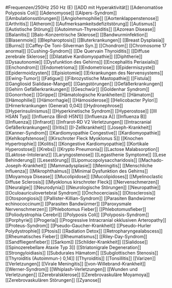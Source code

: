 #Frequenzen/250Hz
250 Hz (E)
[[ADD mit Hyperaktivität]]
[[Adenomatöse Polyposis Coli]]
[[Adenomyose]]
[[Alpers-Syndrom]]
[[Ambulationsstörungen]]
[[Angiohemophilie]]
[[Aortenklappenstenose]]
[[Arthritis]]
[[Atherom]]
[[Aufmerksamkeitsdefizitstörung]]
[[Autismus]]
[[Autistische Störung]]
[[Autoimmun-Thyreoiditis]]
[[Azorean Disease]]
[[Balanitis]]
[[Balo-Konzentrische Sklerose]]
[[Bandwurminfektion]]
[[Blasenmole]]
[[Blepharoptosis]]
[[Bluterkrankungen]]
[[Breast Dysplasia]]
[[Burns]]
[[Caffey-De Toni-Silverman Syn.]]
[[Chondrom]]
[[Chromosome 17 anormal]]
[[Cushing-Syndrom]]
[[De Quervain Thyroiditis]]
[[Diffuse zerebrale Sklerose]]
[[Dilatative Kardiomyopathie]]
[[Diphtherie]]
[[Dysautonomie]]
[[Dysfunktion des Gehirns]]
[[Encephalitis Periaxialis]]
[[Enchondrom]]
[[Endometrioma]]
[[Endometriose]]
[[Epidermiszyste]]
[[Epidermoidzysten]]
[[Episiotomie]]
[[Erkrankungen des Nervensystems]]
[[Ewing-Tumor]]
[[Fatigue]]
[[Fibrozystische Mastopathie]]
[[Fistula]]
[[Gangliosid Sialidase-Mangel]]
[[Gangstörungen]]
[[Gefäßerkrankungen]]
[[Gehirn Gefäßerkrankungen]]
[[Geschwür]]
[[Goldenhar Syndrom]]
[[Gonorrhoe]]
[[Grippe]]
[[Hämatologische Krankheiten]]
[[Hämatom]]
[[Hämophilie]]
[[Hämorrhagie]]
[[Hämosiderose]]
[[Helicobacter Pylori]]
[[Hirnerkrankungen (General) 0,04]]
[[Hydronephrose]]
[[Hyperinsulinismus]]
[[Hyperkinetische Syndrom]]
[[Hyperostose]]
[[III HSAN Typ]]
[[Influenza (Bird) H5N1]]
[[Influenza A]]
[[Influenza B]]
[[Influenza]]
[[Infrarot]]
[[Infrarot-RD V2 Verletzungen]]
[[Intracranial Gefäßerkrankungen]]
[[Iritis]]
[[I-Zellkrankheit]]
[[Joseph-Krankheit]]
[[Kanner-Syndrom]]
[[Kardiomyopathie Congestive]]
[[Kardiomyopathie]]
[[Kehlkopfstenose]]
[[Kirschroter Fleck Myoklonus S]]
[[Knochen Hypertrophie]]
[[Kolitis]]
[[Kongestive Kardiomyopathie]]
[[Kortikale Hyperostose]]
[[Krebs]]
[[Krypto Pneumonia]]
[[Lactose Malabsorption]]
[[Laktose-Intoleranz]]
[[Laryngostenose]]
[[Legasthenie Symptome]]
[[Lese Behinderung]]
[[Lesestörung]]
[[Lipomucopolysaccharidosis]]
[[Machado-Joseph-Krankheit]]
[[Mammadysplasie]]
[[Meningitis]]
[[Menschliche Influenza]]
[[Mikrophthalmus]]
[[Minimal Dysfunktion des Gehirns]]
[[Moyamoya Disease]]
[[Mucolipidose]]
[[Mucolipidoses]]
[[Myelinoclastic Diffuse Sclerosis]]
[[Myoklonus kirschroter Fleck]]
[[Nervenschmerzen]]
[[Neuralgie]]
[[Neurodynia]]
[[Neurologische Störungen]]
[[Neuropathie]]
[[Oculoauriculovertebral Syndrom]]
[[Onchocerciasis]]
[[Otosclerosis]]
[[Otospongiosis]]
[[Pallister-Killian-Syndrom]]
[[Parasiten Bandwürmer echinococcinum]]
[[Parasiten Bandwürmer]]
[[Paroxysmale Nervenschmerzen]]
[[Phlebotomus Fieber]]
[[Phlebotomusfieber]]
[[Poliodystrophia Cerebri]]
[[Polyposis Coli]]
[[Polyposis-Syndrom]]
[[Porphyrie]]
[[Progeria]]
[[Progressive Intracranial okklusiven Arteropathy]]
[[Proteus-Syndrom]]
[[Pseudo-Gaucher-Krankheit]]
[[Pseudo-Hurler Polydystrophie]]
[[Ptosis]]
[[Radiation Detox]]
[[Retropharyngealabscess]]
[[Rheumatisches Fieber]]
[[Rheumatismus]]
[[Riley-Day-Syndrom]]
[[Sandfliegenfieber]]
[[Sarkom]]
[[Schilder-Krankheit]]
[[Sialidose]]
[[Spinozerebellare Ataxie Typ 3]]
[[Striatonigrale Degeneration]]
[[Strongyloidiasis]]
[[Subdurales Hämatom]]
[[Subglottischen Stenosis]]
[[Thyroiditis (Autoimmun-) 0,14]]
[[Thyroiditis]]
[[Tonsillitis]]
[[Varizen]]
[[Verletzungen]]
[[Virale Meningitis]]
[[von-Willebrand-Krankheit]]
[[Werner-Syndrom]]
[[Whiplash-Verletzungen]]
[[Wunden und Verletzungen]]
[[Zerebralsklerose]]
[[Zerebrovaskuläre Moyamoya]]
[[Zerebrovaskulären Störungen]]
[[Zyanose]]